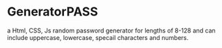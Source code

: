 # GeneratorPASS
a Html, CSS, Js random password generator for lengths of 8-128 and can include uppercase, lowercase, specail characters and numbers.
